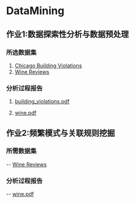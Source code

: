 # DataMining

## 作业1:数据探索性分析与数据预处理

### 所选数据集

1. [Chicago Building Violations](https://www.kaggle.com/chicago/chicago-building-violations) 
2. [Wine Reviews](https://www.kaggle.com/zynicide/wine-reviews)


### 分析过程报告

1. [building_violations.pdf](/assignment1/building_violations.pdf)

2. [wine.pdf](/assignment1/wine.pdf)


## 作业2:频繁模式与关联规则挖掘

### 所需数据集

-- [Wine Reviews](https://www.kaggle.com/zynicide/wine-reviews)

### 分析过程报告

-- [wine.pdf](/assignment2/wine.pdf)